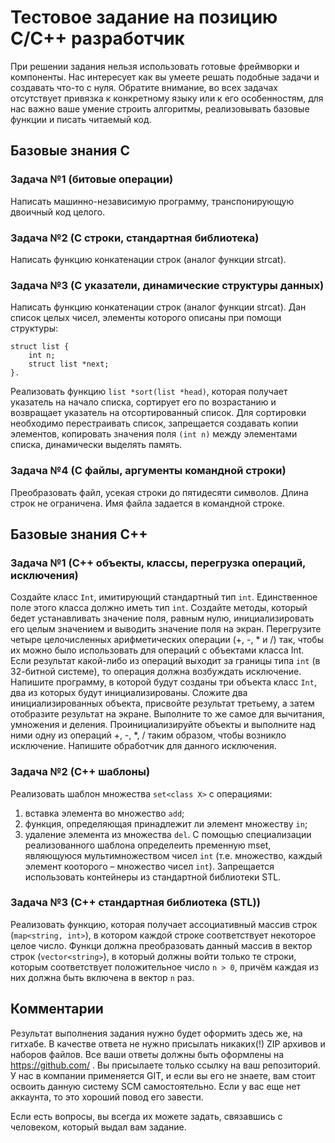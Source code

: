 # Тестовое задание на позицию C/C++ разработчик
При решении задания нельзя использовать готовые фреймворки и компоненты. Нас интересует как вы умеете решать подобные задачи и создавать что-то с нуля. Обратите внимание, во всех задачах отсутствует привязка к конкретному языку или к его особенностям, для нас важно ваше умение строить алгоритмы, реализовывать базовые функции и писать читаемый код.

## Базовые знания С
### Задача №1 (битовые операции)
Написать машинно-независимую программу, транспонирующую двоичный код целого.

### Задача №2 (С строки, стандартная библиотека)
Написать функцию конкатенации строк (аналог функции strcat).

### Задача №3 (С указатели, динамические структуры данных)
Написать функцию конкатенации строк (аналог функции strcat).
Дан список целых чисел, элементы которого описаны при помощи структуры:
```с
struct list {
	int n;
	struct list *next;
}.
```
Реализовать функцию ```list *sort(list *head)```, которая получает указатель на начало списка, сортирует его по возрастанию и возвращает указатель на отсортированный список.
Для сортировки необходимо перестраивать список, запрещается создавать копии элементов, копировать значения поля ```(int n)``` между элементами списка, динамически выделять память.

### Задача №4 (С файлы, аргументы командной строки)
Преобразовать файл, усекая строки до пятидесяти символов. Длина строк не ограничена. Имя файла задается в командной строке.

## Базовые знания C++
### Задача №1 (С++ объекты, классы, перегрузка операций, исключения)
Создайте класс ```Int```, имитирующий стандартный тип ```int```. Единственное поле этого класса должно иметь тип ```int```. Создайте методы, который бедет устанавливать значение поля, равным нулю, инициализировать его целым значением и выводить значение поля на экран. Перегрузите четыре целочисленных арифметических операции (+, -, * и /) так, чтобы их можно было использовать для операций с объектами класса Int. Если результат какой-либо из операций выходит за границы типа ```int``` (в 32-битной системе), то операция должна возбуждать исключение.
Напишите программу, в которой будут созданы три объекта класс ```Int```, два из которых будут инициализированы. Сложите два инициализированных объекта, присвойте результат третьему, а затем отобразите результат на экране. Выполните то же самое для вычитания, умножения и деления.
Проинициализируйте объекты и выполните над ними одну из операций +, -, *, / таким образом, чтобы возникло исключение. Напишите обработчик для данного исключения.

### Задача №2 (C++ шаблоны)
Реализовать шаблон множества ```set<class X>``` с операциями:
1.	вставка элемента во множество ```add```;
2.	функция, определяющая принадлежит ли элемент множеству ```in```;
3.	удаление элемента из множества ```del```.
С помощью специализации реализованного шаблона определеить пременную mset, являющуюся мультимножеством чисел ```int``` (т.е. множество, каждый элемент кооторого – множество чисел ```int```). Запрещается использовать контейнеры из стандартной библиотеки STL.

### Задача №3 (С++ стандартная библиотека (STL))
Реализовать функцию, которая получает ассоциативный массив строк (```map<string, int>```), в котором каждой строке соответствует некоторое целое число. Функци должна преобразовать данный массив в вектор строк (```vector<string>```), в который должны войти только те строки, которым соответствует положительное число ```n > 0```, причём каждая из них должна быть включена в вектор ```n``` раз.

## Комментарии
Результат выполнения задания нужно будет оформить здесь же, на гитхабе. В качестве ответа не нужно присылать никаких(!) ZIP архивов и наборов файлов. Все ваши ответы должны быть оформлены на https://github.com/ . Вы присылаете только ссылку на ваш репозиторий. У нас в компании применяется GIT, и если вы его не знаете, вам стоит освоить данную систему SCM самостоятельно. Если у вас еще нет аккаунта, то это хороший повод его завести.

Если есть вопросы, вы всегда их можете задать, связавшись с человеком, который выдал вам задание.
